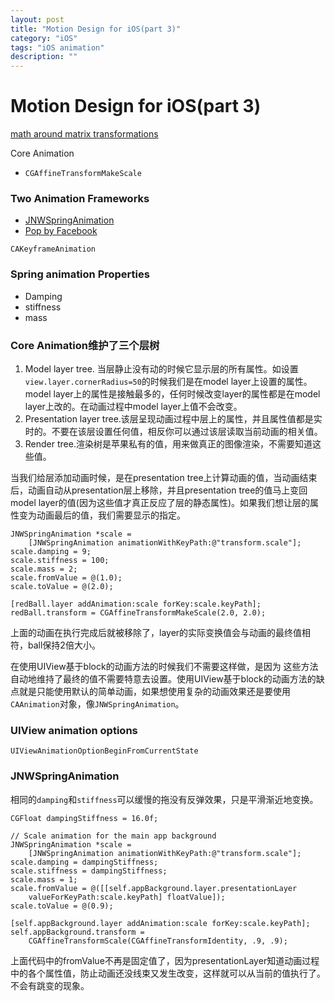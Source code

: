 ```yaml
---
layout: post
title: "Motion Design for iOS(part 3)"
category: "iOS"
tags: "iOS animation"
description: ""
---
```


# Motion Design for iOS(part 3)

[math around matrix transformations](https://en.wikipedia.org/wiki/Transformation_matrix)

Core Animation

* `CGAffineTransformMakeScale`


### Two Animation Frameworks

* [JNWSpringAnimation](https://github.com/jwilling/JNWSpringAnimation)
* [Pop by Facebook](https://github.com/facebook/pop)


`CAKeyframeAnimation`

### Spring animation Properties

* Damping
* stiffness
* mass

### Core Animation维护了三个层树

1. Model layer tree. 当层静止没有动的时候它显示层的所有属性。如设置`view.layer.cornerRadius=50`的时候我们是在model layer上设置的属性。model layer上的属性是接触最多的，任何时候改变layer的属性都是在model layer上改的。在动画过程中model layer上值不会改变。
2. Presentation layer tree.该层呈现动画过程中层上的属性，并且属性值都是实时的。不要在该层设置任何值，相反你可以通过该层读取当前动画的相关值。
3. Render tree.渲染树是苹果私有的值，用来做真正的图像渲染，不需要知道这些值。

当我们给层添加动画时候，是在presentation tree上计算动画的值，当动画结束后，动画自动从presentation层上移除，并且presentation tree的值马上变回model layer的值(因为这些值才真正反应了层的静态属性)。如果我们想让层的属性变为动画最后的值，我们需要显示的指定。


~~~objc
JNWSpringAnimation *scale =
    [JNWSpringAnimation animationWithKeyPath:@"transform.scale"];
scale.damping = 9;
scale.stiffness = 100;
scale.mass = 2;
scale.fromValue = @(1.0);
scale.toValue = @(2.0);

[redBall.layer addAnimation:scale forKey:scale.keyPath];
redBall.transform = CGAffineTransformMakeScale(2.0, 2.0);
~~~

上面的动画在执行完成后就被移除了，layer的实际变换值会与动画的最终值相符，ball保持2倍大小。

在使用UIView基于block的动画方法的时候我们不需要这样做，是因为 这些方法自动地维持了最终的值不需要特意去设置。使用UIView基于block的动画方法的缺点就是只能使用默认的简单动画，如果想使用复杂的动画效果还是要使用`CAAnimation`对象，像`JNWSpringAnimation`。


### UIView animation options

`UIViewAnimationOptionBeginFromCurrentState` 


### JNWSpringAnimation

相同的`damping`和`stiffness`可以缓慢的拖没有反弹效果，只是平滑渐近地变换。

~~~objc
CGFloat dampingStiffness = 16.0f;

// Scale animation for the main app background
JNWSpringAnimation *scale =
    [JNWSpringAnimation animationWithKeyPath:@"transform.scale"];
scale.damping = dampingStiffness;
scale.stiffness = dampingStiffness;
scale.mass = 1;
scale.fromValue = @([[self.appBackground.layer.presentationLayer
    valueForKeyPath:scale.keyPath] floatValue]);
scale.toValue = @(0.9);

[self.appBackground.layer addAnimation:scale forKey:scale.keyPath];
self.appBackground.transform =
    CGAffineTransformScale(CGAffineTransformIdentity, .9, .9);
~~~

上面代码中的fromValue不再是固定值了，因为presentationLayer知道动画过程中的各个属性值，防止动画还没线束又发生改变，这样就可以从当前的值执行了。不会有跳变的现象。

    

